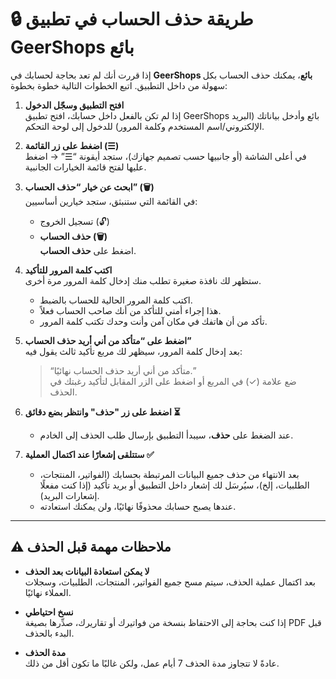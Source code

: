 # 🔒 طريقة حذف الحساب في تطبيق GeerShops بائع

إذا قررت أنك لم تعد بحاجة لحسابك في **GeerShops بائع**، يمكنك حذف الحساب بكل سهولة من داخل التطبيق. اتبع الخطوات التالية خطوة بخطوة:

1. **افتح التطبيق وسجّل الدخول**  
   إذا لم تكن بالفعل داخل حسابك، افتح تطبيق GeerShops بائع وأدخل بياناتك (البريد الإلكتروني/اسم المستخدم وكلمة المرور) للدخول إلى لوحة التحكم.

2. **اضغط على زر القائمة (☰)**  
   في أعلى الشاشة (أو جانبيها حسب تصميم جهازك)، ستجد أيقونة “☰” → اضغط عليها لفتح قائمة الخيارات الجانبية.

3. **ابحث عن خيار “حذف الحساب” (🗑️)**  
   في القائمة التي ستنبثق، ستجد خيارين أساسيين:  
   - تسجيل الخروج (🔓)  
   - **حذف الحساب (🗑️)**  
   اضغط على **حذف الحساب**.

4. **اكتب كلمة المرور للتأكيد**  
   ستظهر لك نافذة صغيرة تطلب منك إدخال كلمة المرور مرة أخرى.  
   - اكتب كلمة المرور الحالية للحساب بالضبط.  
   - هذا إجراء أمني للتأكد من أنك صاحب الحساب فعلاً.  
   - تأكد من أن هاتفك في مكان آمن وأنت وحدك تكتب كلمة المرور.

5. **اضغط على “متأكد من أني أريد حذف الحساب”**  
   بعد إدخال كلمة المرور، سيظهر لك مربع تأكيد ثالث يقول فيه:  
   > “متأكد من أني أريد حذف الحساب نهائيًا.”  
   ضع علامة (✓) في المربع أو اضغط على الزر المقابل لتأكيد رغبتك في الحذف.

6. **اضغط على زر "حذف" وانتظر بضع دقائق ⏳**  
   - عند الضغط على **حذف**، سيبدأ التطبيق بإرسال طلب الحذف إلى الخادم.  

7. **ستتلقى إشعارًا عند اكتمال العملية ✅**  
   - بعد الانتهاء من حذف جميع البيانات المرتبطة بحسابك (الفواتير، المنتجات، الطلبيات، إلخ)، سيُرسَل لك إشعار داخل التطبيق أو بريد تأكيد (إذا كنت مفعلًا إشعارات البريد).  
   - عندها يصبح حسابك محذوفًا نهائيًا، ولن يمكنك استعادته.

---

## ⚠️ ملاحظات مهمة قبل الحذف

- **لا يمكن استعادة البيانات بعد الحذف**  
  بعد اكتمال عملية الحذف، سيتم مسح جميع الفواتير، المنتجات، الطلبيات، وسجلات العملاء نهائيًا.

- **نسخ احتياطي**  
  إذا كنت بحاجة إلى الاحتفاظ بنسخة من فواتيرك أو تقاريرك، صدِّرها بصيغة PDF قبل البدء بالحذف.

- **مدة الحذف**  
  عادةً لا تتجاوز مدة الحذف 7 أيام عمل، ولكن غالبًا ما تكون أقل من ذلك.
